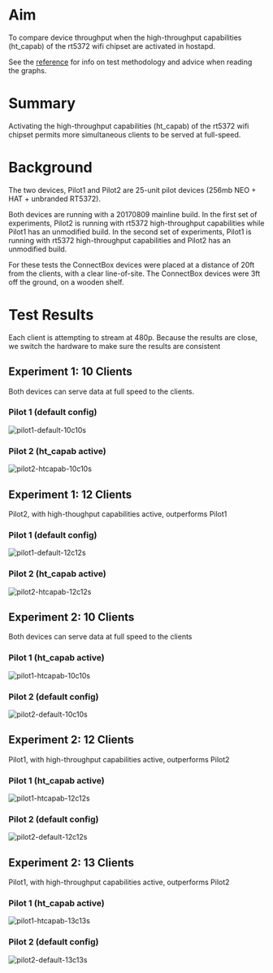 # Aim

To compare device throughput when the high-throughput capabilities (ht_capab) of the rt5372 wifi chipset are activated in hostapd.

See the [reference](reference.md) for info on test methodology and advice when reading the graphs.

# Summary

Activating the high-throughput capabilities (ht_capab) of the rt5372 wifi chipset permits more simultaneous clients to be served at full-speed.

# Background

The two devices, Pilot1 and Pilot2 are 25-unit pilot devices (256mb NEO + HAT + unbranded RT5372).

Both devices are running with a 20170809 mainline build. In the first set of experiments, Pilot2 is running with rt5372 high-throughput capabilities while Pilot1 has an unmodified build. In the second set of experiments, Pilot1 is running with rt5372 high-throughput capabilities and Pilot2 has an unmodified build.

For these tests the ConnectBox devices were placed at a distance of 20ft from the clients, with a clear line-of-site. The ConnectBox devices were 3ft off the ground, on a wooden shelf.

# Test Results

Each client is attempting to stream at 480p. Because the results are close, we switch the hardware to make sure the results are consistent

## Experiment 1: 10 Clients

Both devices can serve data at full speed to the clients.

### Pilot 1 (default config)

![pilot1-default-10c10s]

### Pilot 2 (ht_capab active)

![pilot2-htcapab-10c10s]

## Experiment 1: 12 Clients

Pilot2, with high-thoughput capabilities active, outperforms Pilot1

### Pilot 1 (default config)

![pilot1-default-12c12s]

### Pilot 2 (ht_capab active)

![pilot2-htcapab-12c12s]

## Experiment 2: 10 Clients

Both devices can serve data at full speed to the clients

### Pilot 1 (ht_capab active)

![pilot1-htcapab-10c10s]

### Pilot 2 (default config)

![pilot2-default-10c10s]

## Experiment 2: 12 Clients

Pilot1, with high-throughput capabilities active, outperforms Pilot2

### Pilot 1 (ht_capab active)

![pilot1-htcapab-12c12s]

### Pilot 2 (default config)

![pilot2-default-12c12s]

## Experiment 2: 13 Clients

Pilot1, with high-throughput capabilities active, outperforms Pilot2

### Pilot 1 (ht_capab active)

![pilot1-htcapab-13c13s]

### Pilot 2 (default config)

![pilot2-default-13c13s]



[pilot1-default-10c10s]: htcapab_images/pilot1-test_inventories_10c10s-480p-@20ft-pilot2-htcapab-1708171941.png
[pilot1-default-12c12s]: htcapab_images/pilot1-test_inventories_12c12s-480p-@20ft-pilot2-htcapab-1708171941.png
[pilot2-htcapab-10c10s]: htcapab_images/pilot2-test_inventories_10c10s-480p-@20ft-pilot2-htcapab-1708171941.png
[pilot2-htcapab-12c12s]: htcapab_images/pilot2-test_inventories_12c12s-480p-@20ft-pilot2-htcapab-1708171941.png
[pilot1-htcapab-10c10s]: htcapab_images/pilot1-test_inventories_10c10s-480p-@20ft-pilot1-capab-1708182014.png
[pilot1-htcapab-12c12s]: htcapab_images/pilot1-test_inventories_12c12s-480p-@20ft-pilot1-capab-1708182014.png
[pilot1-htcapab-13c13s]: htcapab_images/pilot1-test_inventories_13c13s-480p-@20ft-pilot1-capab-1708182014.png
[pilot2-default-10c10s]: htcapab_images/pilot2-test_inventories_10c10s-480p-@20ft-pilot1-capab-1708182014.png
[pilot2-default-12c12s]: htcapab_images/pilot2-test_inventories_12c12s-480p-@20ft-pilot1-capab-1708182014.png
[pilot2-default-13c13s]: htcapab_images/pilot2-test_inventories_13c13s-480p-@20ft-pilot1-capab-1708182014.png
